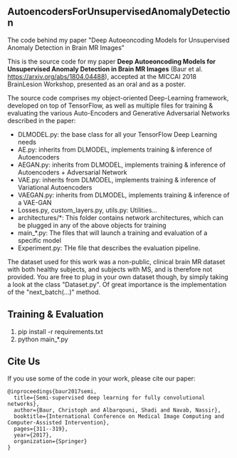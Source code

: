 ## AutoencodersForUnsupervisedAnomalyDetection
The code behind my paper "Deep Autoeoncoding Models for Unsupervised Anomaly Detection in Brain MR Images"


This is the source code for my paper **Deep Autoeoncoding Models for Unsupervised Anomaly Detection in Brain MR Images** (Baur et al. <https://arxiv.org/abs/1804.04488>), accepted at the MICCAI 2018 BrainLesion Workshop, presented as an oral and as a poster.

The source code comprises my object-oriented Deep-Learning framework, developed on top of TensorFlow, as well as multiple files for training & evaluating the various Auto-Encoders and Generative Adversarial Networks described in the paper:

- DLMODEL.py: the base class for all your TensorFlow Deep Learning needs
- AE.py: inherits from DLMODEL, implements training & inference of Autoencoders
- AEGAN.py: inherits from DLMODEL, implements training & inference of Autoencoders + Adversarial Network
- VAE.py: inherits from DLMODEL, implements training & inference of Variational Autoencoders
- VAEGAN.py: inherits from DLMODEL, implements training & inference of a VAE-GAN
- Losses.py, custom_layers.py, utils.py: Utilities...
- architectures/*: This folder contains network architectures, which can be plugged in any of the above objects for training
- main_*.py: The files that will launch a training and evaluation of a specific model
- Experiment.py: THe file that describes the evaluation pipeline.

The dataset used for this work was a non-public, clinical brain MR dataset with both healthy subjects, and subjects with MS, and is therefore not provided. You are free to plug in your own dataset though, by simply taking a look at the class "Dataset.py". Of great importance is the implementation of the "next_batch(...)" method.

## Training & Evaluation

1. pip install -r requirements.txt
2. python main_*.py

## Cite Us

If you use some of the code in your work, please cite our paper:

```
@inproceedings{baur2017semi,
  title={Semi-supervised deep learning for fully convolutional networks},
  author={Baur, Christoph and Albarqouni, Shadi and Navab, Nassir},
  booktitle={International Conference on Medical Image Computing and Computer-Assisted Intervention},
  pages={311--319},
  year={2017},
  organization={Springer}
}
```
